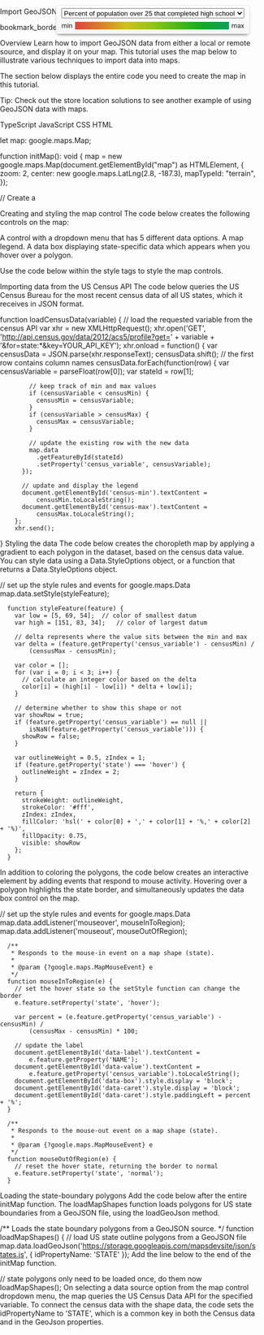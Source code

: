 Import GeoJSON Data into Maps

bookmark_border

Overview
Learn how to import GeoJSON data from either a local or remote source, and display it on your map. This tutorial uses the map below to illustrate various techniques to import data into maps.



The section below displays the entire code you need to create the map in this tutorial.

Tip: Check out the store location solutions to see another example of using GeoJSON data with maps.

TypeScript
JavaScript
CSS
HTML

let map: google.maps.Map;

function initMap(): void {
  map = new google.maps.Map(document.getElementById("map") as HTMLElement, {
    zoom: 2,
    center: new google.maps.LatLng(2.8, -187.3),
    mapTypeId: "terrain",
  });

  // Create a <script> tag and set the USGS URL as the source.
  const script = document.createElement("script");

  // This example uses a local copy of the GeoJSON stored at
  // http://earthquake.usgs.gov/earthquakes/feed/v1.0/summary/2.5_week.geojsonp
  script.src =
    "https://developers.google.com/maps/documentation/javascript/examples/json/earthquake_GeoJSONP.js";
  document.getElementsByTagName("head")[0].appendChild(script);
}

// Loop through the results array and place a marker for each
// set of coordinates.
const eqfeed_callback = function (results: any) {
  for (let i = 0; i < results.features.length; i++) {
    const coords = results.features[i].geometry.coordinates;
    const latLng = new google.maps.LatLng(coords[1], coords[0]);

    new google.maps.Marker({
      position: latLng,
      map: map,
    });
  }
};

declare global {
  interface Window {
    initMap: () => void;
    eqfeed_callback: (results: any) => void;
  }
}
window.initMap = initMap;
window.eqfeed_callback = eqfeed_callback;
Note: Read the guide on using TypeScript and Google Maps.
Try Sample 
JSFiddle.net
Google Cloud Shell
Loading data
This section shows you how to load data from either the same domain as your Maps JavaScript API application, or from a different one.


Loading data from the same domain
The Google Maps Data Layer provides a container for arbitrary geospatial data (including GeoJSON). If your data is in a file hosted on the same domain as your Maps JavaScript API application, you can load it using the map.data.loadGeoJson() method. The file must be on the same domain, but you can host it in a different subdomain. For example, you can make a request to files.example.com from www.example.com.


map.data.loadGeoJson('data.json');
Loading data across domains
You can also request data from a domain other than your own, if the domain's configuration allows such a request. The standard for this permission is called Cross-origin resource sharing (CORS). If a domain has allowed cross-domain requests, its response header should include the following declaration:


Access-Control-Allow-Origin: *
Use the Chrome Developer Tools (DevTools) to find out if a domain has enabled CORS.



Loading data from such a domain is the same as loading JSON from the same domain:


map.data.loadGeoJson('http://www.CORS-ENABLED-SITE.com/data.json');
Requesting JSONP
The target domain must support requests for JSONP in order to use this technique.

Requesting JSONP from domains outside of your control is very risky.

Since your browser loads any code that returns as a script, you should only request JSONP from a domain that you trust. In general, JSONP is replaced by CORS; the latter is much safer and should be your preferred choice if both are available.

To request JSONP, use createElement() to add a script tag to the head of your document.


var script = document.createElement('script');
script.src = 'http://earthquake.usgs.gov/earthquakes/feed/v1.0/summary/2.5_week.geojsonp';
document.getElementsByTagName('head')[0].appendChild(script);
When the script runs, the target domain passes the data as an argument to another script, usually named callback(). The target domain defines the callback script name, which is the first name on the page when you load the target URL in a browser.

For example, load http://earthquake.usgs.gov/earthquakes/feed/v1.0/summary/2.5_week.geojsonp in your browser window to reveal the callback name as eqfeed_callback.



You must define the callback script in your code:


function eqfeed_callback(response) {
  map.data.addGeoJson(response);
}
Use the addGeoJson() method to place the parsed GeoJSON data on the map.

Styling the data
You can change the appearance of your data by adding GeoJSON data to a Map object. Read the developer's guide for more information on styling your data.


Data Visualization: Mapping Earthquakes

bookmark_border

Overview
This tutorial shows you how to visualize data on Google maps. As an example, the maps in this tutorial visualize data about the location of earthquakes and their magnitude. Learn techniques to use with your own data source, and create powerful stories on Google maps like the ones below.




The first 2 frames seen above (from left to right) display maps with basic markers, and sized circles. The last frame displays a heatmap.

Import your data
This tutorial uses real-time earthquake data from the United States Geological Survey (USGS). The USGS website provides their data in a number of formats, which you can copy to your domain for local access by your application. This tutorial requests JSONP directly from the USGS servers by appending a script tag to the head of the document.

Note: You should only request data from servers you trust completely, because of potential security risks with loading cross-domain content.

// Create a script tag and set the USGS URL as the source.
        var script = document.createElement('script');

        script.src = 'http://earthquake.usgs.gov/earthquakes/feed/v1.0/summary/2.5_week.geojsonp';
        document.getElementsByTagName('head')[0].appendChild(script);
Place basic markers
Now that you have pulled data about the location of earthquakes from the USGS feed into your application, you can display it on the map. This section shows you how to create a map that uses imported data to place a basic marker at the epicenter of every earthquake location.



The section below displays the entire code you need to create the map in this tutorial.


TypeScript
JavaScript
CSS
HTML

let map: google.maps.Map;

function initMap(): void {
  map = new google.maps.Map(document.getElementById("map") as HTMLElement, {
    zoom: 2,
    center: new google.maps.LatLng(2.8, -187.3),
    mapTypeId: "terrain",
  });

  // Create a <script> tag and set the USGS URL as the source.
  const script = document.createElement("script");

  // This example uses a local copy of the GeoJSON stored at
  // http://earthquake.usgs.gov/earthquakes/feed/v1.0/summary/2.5_week.geojsonp
  script.src =
    "https://developers.google.com/maps/documentation/javascript/examples/json/earthquake_GeoJSONP.js";
  document.getElementsByTagName("head")[0].appendChild(script);
}

// Loop through the results array and place a marker for each
// set of coordinates.
const eqfeed_callback = function (results: any) {
  for (let i = 0; i < results.features.length; i++) {
    const coords = results.features[i].geometry.coordinates;
    const latLng = new google.maps.LatLng(coords[1], coords[0]);

    new google.maps.Marker({
      position: latLng,
      map: map,
    });
  }
};

declare global {
  interface Window {
    initMap: () => void;
    eqfeed_callback: (results: any) => void;
  }
}
window.initMap = initMap;
window.eqfeed_callback = eqfeed_callback;
Note: Read the guide on using TypeScript and Google Maps.
Try Sample 
JSFiddle.net
Google Cloud Shell
Use shapes and heatmaps to customize maps
This section shows you other ways to customize rich datasets on a map. Consider the map created in the previous section of this tutorial which shows markers on every earthquake location. You can customize the markers to visualize additional data, like locations that have the most earthquakes, and their magnitude or depth.

Here are some options to customize the basic marker:

Using circle size:
You can draw circles (or any other shape) with sizes that are relative to the magnitude of an earthquake by using symbols. In this way, powerful earthquakes are represented as the largest circles on the map.

Using heatmaps:
The Heatmap Layer in the visualization library offers a simple yet powerful way of displaying the distribution of earthquakes. Heatmaps use colors to represent the density of points, making it easier to pick out areas of high activity. Heatmaps can also use WeightedLocations so that, for example, bigger earthquakes are displayed more prominently in the heatmap.

Circle size
The map below displays customized markers using circles. The circle size increases with the magnitude of an earthquake at that particular location.



The section below displays the entire code you need to create a map with customized circle markers.


TypeScript
JavaScript
CSS
HTML

let map: google.maps.Map;

function initMap(): void {
  map = new google.maps.Map(document.getElementById("map") as HTMLElement, {
    zoom: 2,
    center: { lat: -33.865427, lng: 151.196123 },
    mapTypeId: "terrain",
  });

  // Create a <script> tag and set the USGS URL as the source.
  const script = document.createElement("script");

  // This example uses a local copy of the GeoJSON stored at
  // http://earthquake.usgs.gov/earthquakes/feed/v1.0/summary/2.5_week.geojsonp
  script.src =
    "https://developers.google.com/maps/documentation/javascript/examples/json/earthquake_GeoJSONP.js";
  document.getElementsByTagName("head")[0].appendChild(script);

  map.data.setStyle((feature) => {
    const magnitude = feature.getProperty("mag") as number;
    return {
      icon: getCircle(magnitude),
    };
  });
}

function getCircle(magnitude: number) {
  return {
    path: google.maps.SymbolPath.CIRCLE,
    fillColor: "red",
    fillOpacity: 0.2,
    scale: Math.pow(2, magnitude) / 2,
    strokeColor: "white",
    strokeWeight: 0.5,
  };
}

function eqfeed_callback(results: any) {
  map.data.addGeoJson(results);
}

declare global {
  interface Window {
    initMap: () => void;
    eqfeed_callback: (results: any) => void;
  }
}
window.initMap = initMap;
window.eqfeed_callback = eqfeed_callback;
Note: Read the guide on using TypeScript and Google Maps.
Try Sample 
JSFiddle.net
Google Cloud Shell
Heatmaps
Heatmaps make it easy for viewers to understand the distribution of earthquakes, reported by USGS. Rather than placing a marker on each epicenter, heatmaps use color and shape to represent the distribution of the data. In this example, red represents areas of high earthquake activity.



Tip: You can set your own colors for the heatmap, using the gradient property.
The section below displays the entire code you need to create this map.


TypeScript
JavaScript
CSS
HTML

let map: google.maps.Map;

function initMap(): void {
  map = new google.maps.Map(document.getElementById("map") as HTMLElement, {
    zoom: 2,
    center: { lat: -33.865427, lng: 151.196123 },
    mapTypeId: "terrain",
  });

  // Create a <script> tag and set the USGS URL as the source.
  const script = document.createElement("script");

  // This example uses a local copy of the GeoJSON stored at
  // http://earthquake.usgs.gov/earthquakes/feed/v1.0/summary/2.5_week.geojsonp
  script.src =
    "https://developers.google.com/maps/documentation/javascript/examples/json/earthquake_GeoJSONP.js";
  document.getElementsByTagName("head")[0].appendChild(script);
}

function eqfeed_callback(results: any) {
  const heatmapData: google.maps.LatLng[] = [];

  for (let i = 0; i < results.features.length; i++) {
    const coords = results.features[i].geometry.coordinates;
    const latLng = new google.maps.LatLng(coords[1], coords[0]);

    heatmapData.push(latLng);
  }

  const heatmap = new google.maps.visualization.HeatmapLayer({
    data: heatmapData,
    dissipating: false,
    map: map,
  });
}

declare global {
  interface Window {
    initMap: () => void;
    eqfeed_callback: (results: any) => void;
  }
}
window.initMap = initMap;
window.eqfeed_callback = eqfeed_callback;


Combine and Visualize Multiple Data Sources

bookmark_border

Overview
This tutorial shows you how to display data from multiple sources on a Google map. As an example, the choropleth map below uses two different sources to highlight various US states, and display state-specific data.

The map uses data from a GeoJSON file to display polygons that define US state boundaries. It can also present data on the map corresponding to each state, which comes from a simulated query to the US Census API.

Select a category of data from the control dropdown menu to update the polygons on the map. You can also hover over a state polygon to view state-specific information in a data box control on the map.


The sample below shows the entire code you need to create this map.

TypeScript
JavaScript
CSS
HTML

const mapStyle: google.maps.MapTypeStyle[] = [
  {
    stylers: [{ visibility: "off" }],
  },
  {
    featureType: "landscape",
    elementType: "geometry",
    stylers: [{ visibility: "on" }, { color: "#fcfcfc" }],
  },
  {
    featureType: "water",
    elementType: "geometry",
    stylers: [{ visibility: "on" }, { color: "#bfd4ff" }],
  },
];
let map: google.maps.Map;

let censusMin = Number.MAX_VALUE,
  censusMax = -Number.MAX_VALUE;

function initMap(): void {
  // load the map
  map = new google.maps.Map(document.getElementById("map") as HTMLElement, {
    center: { lat: 40, lng: -100 },
    zoom: 4,
    styles: mapStyle,
  });

  // set up the style rules and events for google.maps.Data
  map.data.setStyle(styleFeature);
  map.data.addListener("mouseover", mouseInToRegion);
  map.data.addListener("mouseout", mouseOutOfRegion);

  // wire up the button
  const selectBox = document.getElementById(
    "census-variable"
  ) as HTMLSelectElement;

  google.maps.event.addDomListener(selectBox, "change", () => {
    clearCensusData();
    loadCensusData(selectBox.options[selectBox.selectedIndex].value);
  });

  // state polygons only need to be loaded once, do them now
  loadMapShapes();
}

/** Loads the state boundary polygons from a GeoJSON source. */
function loadMapShapes() {
  // load US state outline polygons from a GeoJson file
  map.data.loadGeoJson(
    "https://storage.googleapis.com/mapsdevsite/json/states.js",
    { idPropertyName: "STATE" }
  );

  // wait for the request to complete by listening for the first feature to be
  // added
  google.maps.event.addListenerOnce(map.data, "addfeature", () => {
    google.maps.event.trigger(
      document.getElementById("census-variable") as HTMLElement,
      "change"
    );
  });
}

/**
 * Loads the census data from a simulated API call to the US Census API.
 *
 * @param {string} variable
 */
function loadCensusData(variable: string) {
  // load the requested variable from the census API (using local copies)
  const xhr = new XMLHttpRequest();

  xhr.open("GET", variable + ".json");

  xhr.onload = function () {
    const censusData = JSON.parse(xhr.responseText) as any;

    censusData.shift(); // the first row contains column names
    censusData.forEach((row: string) => {
      const censusVariable = parseFloat(row[0]);
      const stateId = row[1];

      // keep track of min and max values
      if (censusVariable < censusMin) {
        censusMin = censusVariable;
      }

      if (censusVariable > censusMax) {
        censusMax = censusVariable;
      }

      const state = map.data.getFeatureById(stateId);

      // update the existing row with the new data
      if (state) {
        state.setProperty("census_variable", censusVariable);
      }
    });

    // update and display the legend
    (document.getElementById("census-min") as HTMLElement).textContent =
      censusMin.toLocaleString();
    (document.getElementById("census-max") as HTMLElement).textContent =
      censusMax.toLocaleString();
  };

  xhr.send();
}

/** Removes census data from each shape on the map and resets the UI. */
function clearCensusData() {
  censusMin = Number.MAX_VALUE;
  censusMax = -Number.MAX_VALUE;
  map.data.forEach((row) => {
    row.setProperty("census_variable", undefined);
  });
  (document.getElementById("data-box") as HTMLElement).style.display = "none";
  (document.getElementById("data-caret") as HTMLElement).style.display = "none";
}

/**
 * Applies a gradient style based on the 'census_variable' column.
 * This is the callback passed to data.setStyle() and is called for each row in
 * the data set.  Check out the docs for Data.StylingFunction.
 *
 * @param {google.maps.Data.Feature} feature
 */
function styleFeature(feature: google.maps.Data.Feature) {
  const low = [5, 69, 54]; // color of smallest datum
  const high = [151, 83, 34]; // color of largest datum

  let censusVariable = feature.getProperty("census_variable") as number;

  // delta represents where the value sits between the min and max
  const delta =
    (censusVariable - censusMin) /
    (censusMax - censusMin);

  const color: number[] = [];

  for (let i = 0; i < 3; i++) {
    // calculate an integer color based on the delta
    color.push((high[i] - low[i]) * delta + low[i]);
  }

  // determine whether to show this shape or not
  let showRow = true;

  if (
    censusVariable == null ||
    isNaN(censusVariable)
  ) {
    showRow = false;
  }

  let outlineWeight = 0.5,
    zIndex = 1;

  if (feature.getProperty("state") === "hover") {
    outlineWeight = zIndex = 2;
  }

  return {
    strokeWeight: outlineWeight,
    strokeColor: "#fff",
    zIndex: zIndex,
    fillColor: "hsl(" + color[0] + "," + color[1] + "%," + color[2] + "%)",
    fillOpacity: 0.75,
    visible: showRow,
  };
}

/**
 * Responds to the mouse-in event on a map shape (state).
 *
 * @param {?google.maps.MapMouseEvent} e
 */
function mouseInToRegion(e: any) {
  // set the hover state so the setStyle function can change the border
  e.feature.setProperty("state", "hover");

  const percent =
    ((e.feature.getProperty("census_variable") - censusMin) /
      (censusMax - censusMin)) *
    100;

  // update the label
  (document.getElementById("data-label") as HTMLElement).textContent =
    e.feature.getProperty("NAME");
  (document.getElementById("data-value") as HTMLElement).textContent = e.feature
    .getProperty("census_variable")
    .toLocaleString();
  (document.getElementById("data-box") as HTMLElement).style.display = "block";
  (document.getElementById("data-caret") as HTMLElement).style.display =
    "block";
  (document.getElementById("data-caret") as HTMLElement).style.paddingLeft =
    percent + "%";
}

/**
 * Responds to the mouse-out event on a map shape (state).
 *
 */
function mouseOutOfRegion(e: any) {
  // reset the hover state, returning the border to normal
  e.feature.setProperty("state", "normal");
}

declare global {
  interface Window {
    initMap: () => void;
  }
}
window.initMap = initMap;
Note: Read the guide on using TypeScript and Google Maps.
Try Sample 
JSFiddle.net
Google Cloud Shell
Getting started
You can develop your own version of this choropleth map by using the code in this tutorial. To begin doing this, create a new file in a text editor and save it as index.html.

Read the sections that follow to understand the code that you can add to this file.

Creating a basic map
This section explains the code that sets up a basic map. This may be similar to how you've created maps when getting started with the Maps JavaScript API.

Copy the code below into your index.html file. This code loads the Maps JavaScript API, and makes the map fullscreen.


<!DOCTYPE html>
<html>
  <head>
  <meta charset="utf-8">
      <meta name="viewport" content="initial-scale=1.0, user-scalable=no" />
      <title>Mashups with google.maps.Data</title>
      <style>
        #map {
          height: 100%;
        }
        /* Optional: Makes the sample page fill the window. */
        html, body {
          height: 100%;
          margin: 0;
          padding: 0;
        }
      </style>
  </head>
  <body>
    <div id="map"></div>
    <script>
      function initMap() {

        // load the map
        map = new google.maps.Map(document.getElementById('map'), {
          center: {lat: 40, lng: -100},
          zoom: 4,
          styles: mapStyle
        });

        var mapStyle = [{
          'featureType': 'all',
          'elementType': 'all',
          'stylers': [{'visibility': 'off'}]
        }, {
          'featureType': 'landscape',
          'elementType': 'geometry',
          'stylers': [{'visibility': 'on'}, {'color': '#fcfcfc'}]
        }, {
          'featureType': 'water',
          'elementType': 'labels',
          'stylers': [{'visibility': 'off'}]
        }, {
          'featureType': 'water',
          'elementType': 'geometry',
          'stylers': [{'visibility': 'on'}, {'hue': '#5f94ff'}, {'lightness': 60}]
        }];
      }

    </script>
    <script defer
        src="https://maps.googleapis.com/maps/api/js?key=YOUR_API_KEY&callback=initMap">
    </script>
  </body>
</html>
The code within the first script tag is the starting point that runs the program by creating a function called initMap that initializes the map object.

The stylers in the code above turn off the visibility of all featureTypes on the map like roads, points of interest, landscape, administrative areas, and all their elementTypes. For a list of all available values for featureType and elementType, see the JSON style reference.

Click YOUR_API_KEY in the code sample, or follow the instructions to get an API key. Replace YOUR_API_KEY with your application's API key. After the API is completely loaded, the callback parameter in the script tag below executes the initMap() function in the HTML file.


<script> defer
    src="https://maps.googleapis.com/maps/api/js?key=YOUR_API_KEY&callback=initMap"
</script>
Creating and styling the map control
The code below creates the following controls on the map:

A control with a dropdown menu that has 5 different data options.
A map legend.
A data box displaying state-specific data which appears when you hover over a polygon.

<div id="controls" class="nicebox">
  <div>
  <select id="census-variable">
    <option value="https://storage.googleapis.com/mapsdevsite/json/DP02_0066PE">Percent of population over 25 that completed high
    school</option>
    <option value="https://storage.googleapis.com/mapsdevsite/json/DP05_0017E">Median age</option>
    <option value="https://storage.googleapis.com/mapsdevsite/json/DP05_0001E">Total population</option>
    <option value="https://storage.googleapis.com/mapsdevsite/json/DP02_0016E">Average family size</option>
    <option value="https://storage.googleapis.com/mapsdevsite/json/DP03_0088E">Per-capita income</option>
  </select>
  </div>
  <div id="legend">
    <div id="census-min">min</div>
    <div class="color-key"><span id="data-caret">◆</span></div>
    <div id="census-max">max</div>
  </div>
</div>
<div id="data-box" class="nicebox">
  <label id="data-label" for="data-value"></label>
  <span id="data-value"></span>
</div>
Use the code below within the style tags to style the map controls.


<style>
  html, body, #map { height: 100%; margin: 0; padding: 0; overflow: hidden; }
    .nicebox {
      position: absolute;
      text-align: center;
      font-family: "Roboto", "Arial", sans-serif;
      font-size: 13px;
      z-index: 5;
      box-shadow: 0 4px 6px -4px #333;
      padding: 5px 10px;
      background: rgb(255,255,255);
      background: linear-gradient(to bottom,rgba(255,255,255,1) 0%,rgba(245,245,245,1) 100%);
      border: rgb(229, 229, 229) 1px solid;
    }
    #controls {
      top: 10px;
      left: 110px;
      width: 360px;
      height: 45px;
    }
    #data-box {
      top: 10px;
      left: 500px;
      height: 45px;
      line-height: 45px;
      display: none;
    }
    #census-variable {
      width: 360px;
      height: 20px;
    }
    #legend { display: flex; display: -webkit-box; padding-top: 7px }
    .color-key {
      background: linear-gradient(to right,
        hsl(5, 69%, 54%) 0%,
        hsl(29, 71%, 51%) 17%,
        hsl(54, 74%, 47%) 33%,
        hsl(78, 76%, 44%) 50%,
        hsl(102, 78%, 41%) 67%,
        hsl(127, 81%, 37%) 83%,
        hsl(151, 83%, 34%) 100%);
      flex: 1;
      -webkit-box-flex: 1;
      margin: 0 5px;
      text-align: left;
      font-size: 1.0em;
      line-height: 1.0em;
    }
    #data-value { font-size: 2.0em; font-weight: bold }
    #data-label { font-size: 2.0em; font-weight: normal; padding-right: 10px; }
    #data-label:after { content: ':' }
    #data-caret { margin-left: -5px; display: none; font-size: 14px; width: 14px}
</style>
Importing data from the US Census API
The code below queries the US Census Bureau for the most recent census data of all US states, which it receives in JSON format.


function loadCensusData(variable) {
// load the requested variable from the census API
var xhr = new XMLHttpRequest();
xhr.open('GET', 'http://api.census.gov/data/2012/acs5/profile?get=' +
  variable + '&for=state:*&key=YOUR_API_KEY');
        xhr.onload = function() {
          var censusData = JSON.parse(xhr.responseText);
          censusData.shift(); // the first row contains column names
          censusData.forEach(function(row) {
            var censusVariable = parseFloat(row[0]);
            var stateId = row[1];

            // keep track of min and max values
            if (censusVariable < censusMin) {
              censusMin = censusVariable;
            }
            if (censusVariable > censusMax) {
              censusMax = censusVariable;
            }

            // update the existing row with the new data
            map.data
              .getFeatureById(stateId)
              .setProperty('census_variable', censusVariable);
          });

          // update and display the legend
          document.getElementById('census-min').textContent =
              censusMin.toLocaleString();
          document.getElementById('census-max').textContent =
              censusMax.toLocaleString();
        };
        xhr.send();
}
Styling the data
The code below creates the choropleth map by applying a gradient to each polygon in the dataset, based on the census data value. You can style data using a Data.StyleOptions object, or a function that returns a Data.StyleOptions object.


// set up the style rules and events for google.maps.Data
map.data.setStyle(styleFeature);

      function styleFeature(feature) {
        var low = [5, 69, 54];  // color of smallest datum
        var high = [151, 83, 34];   // color of largest datum

        // delta represents where the value sits between the min and max
        var delta = (feature.getProperty('census_variable') - censusMin) /
            (censusMax - censusMin);

        var color = [];
        for (var i = 0; i < 3; i++) {
          // calculate an integer color based on the delta
          color[i] = (high[i] - low[i]) * delta + low[i];
        }

        // determine whether to show this shape or not
        var showRow = true;
        if (feature.getProperty('census_variable') == null ||
            isNaN(feature.getProperty('census_variable'))) {
          showRow = false;
        }

        var outlineWeight = 0.5, zIndex = 1;
        if (feature.getProperty('state') === 'hover') {
          outlineWeight = zIndex = 2;
        }

        return {
          strokeWeight: outlineWeight,
          strokeColor: '#fff',
          zIndex: zIndex,
          fillColor: 'hsl(' + color[0] + ',' + color[1] + '%,' + color[2] + '%)',
          fillOpacity: 0.75,
          visible: showRow
        };
      }
In addition to coloring the polygons, the code below creates an interactive element by adding events that respond to mouse activity. Hovering over a polygon highlights the state border, and simultaneously updates the data box control on the map.


// set up the style rules and events for google.maps.Data
map.data.addListener('mouseover', mouseInToRegion);
map.data.addListener('mouseout', mouseOutOfRegion);

      /**
       * Responds to the mouse-in event on a map shape (state).
       *
       * @param {?google.maps.MapMouseEvent} e
       */
      function mouseInToRegion(e) {
        // set the hover state so the setStyle function can change the border
        e.feature.setProperty('state', 'hover');

        var percent = (e.feature.getProperty('census_variable') - censusMin) /
            (censusMax - censusMin) * 100;

        // update the label
        document.getElementById('data-label').textContent =
            e.feature.getProperty('NAME');
        document.getElementById('data-value').textContent =
            e.feature.getProperty('census_variable').toLocaleString();
        document.getElementById('data-box').style.display = 'block';
        document.getElementById('data-caret').style.display = 'block';
        document.getElementById('data-caret').style.paddingLeft = percent + '%';
      }

      /**
       * Responds to the mouse-out event on a map shape (state).
       *
       * @param {?google.maps.MapMouseEvent} e
       */
      function mouseOutOfRegion(e) {
        // reset the hover state, returning the border to normal
        e.feature.setProperty('state', 'normal');
      }
Loading the state-boundary polygons
Add the code below after the entire initMap function. The loadMapShapes function loads polygons for US state boundaries from a GeoJSON file, using the loadGeoJson method.


/** Loads the state boundary polygons from a GeoJSON source. */
function loadMapShapes() {
  // load US state outline polygons from a GeoJSON file
  map.data.loadGeoJson('https://storage.googleapis.com/mapsdevsite/json/states.js', { idPropertyName: 'STATE' });
Add the line below to the end of the initMap function.


  // state polygons only need to be loaded once, do them now
  loadMapShapes();
On selecting a data source option from the map control dropdown menu, the map queries the US Census Data API for the specified variable. To connect the census data with the shape data, the code sets the idPropertyName to 'STATE', which is a common key in both the Census data and in the GeoJson properties.